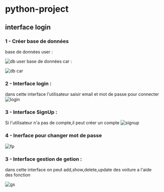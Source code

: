 # python-project
## interface login 
### 1 - Créer base de données
base de données user :

   ![db user](https://user-images.githubusercontent.com/97534220/236587090-6a0e0078-32bc-4909-88c1-8460b795bf96.jpg)
base de données car :

![db car](https://user-images.githubusercontent.com/97534220/236587206-9c39e110-b326-4214-b80e-5b5e46357ffc.jpg)

### 2 - Interface login : 
dans cette interface l'utilisateur saisir email et mot de passe pour connecter
![login](https://user-images.githubusercontent.com/97534220/236587622-eab37cb1-7bee-45d7-a0a1-50b45ee7048c.jpg)
### 3 - Interface SignUp :
Si l'utilisateur n'a pas de compte,il peut créer un compte 
![signup](https://user-images.githubusercontent.com/97534220/236587964-8836e173-c40e-4323-81bb-b02aef3d2d1a.jpg)
### 4 - Inerface pour changer mot de passe 
![fp](https://user-images.githubusercontent.com/97534220/236588145-09298051-3f08-499b-b98c-e231c344b64d.jpg)
### 3 - Interface gestion de getion :
dans cette interface on peut add,show,delete,update des voiture a l'aide des fonction

![gs](https://user-images.githubusercontent.com/97534220/236588387-192176fd-d903-448e-a3d0-77f6d7a35862.jpg)
